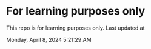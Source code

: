 # For learning purposes only
This repo is for learning purposes only.
Last updated at

Monday, April 8, 2024 5:21:29 AM

